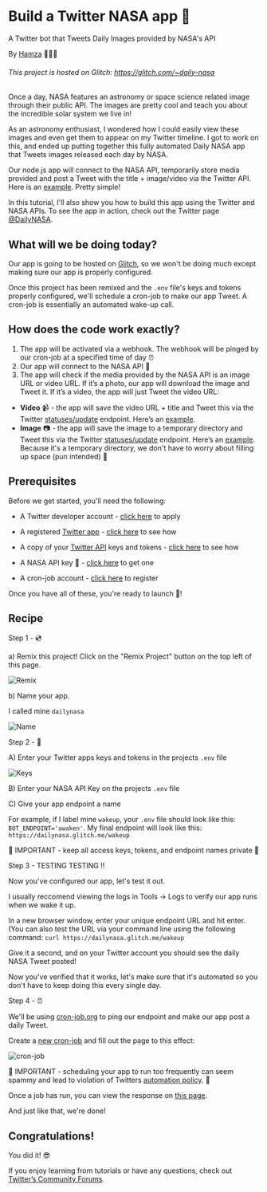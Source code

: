 Build a Twitter NASA app 🚀 
====
A Twitter bot that Tweets Daily Images provided by NASA's API

By [Hamza](https://twitter.com/oihamza) 👨🏽‍🚀

###### This project is hosted on Glitch: https://glitch.com/~daily-nasa


Once a day, NASA features an astronomy or space science related image through their public API. The images are pretty cool and teach you about the incredible solar system we live in!  

As an astronomy enthusiast, I wondered how I could easily view these images and even get them to appear on my Twitter timeline. I got to work on this, and ended up putting together this fully automated Daily NASA app that Tweets images released each day by NASA.

Our node.js app will connect to the NASA API, temporarily store media provided and post a Tweet with the title + image/video via the Twitter API. Here is an [example](https://twitter.com/DailyNASA/status/1161986403653292035). Pretty simple!

In this tutorial, I'll also show you how to build this app using the Twitter and NASA APIs. To see the app in action, check out the Twitter page [@DailyNASA](https://twitter.com/dailynasa). 


What will we be doing today?
------------

Our app is going to be hosted on [Glitch](https://glitch.com/~dailynasa), so we won't be doing much except making sure our app is properly configured.

Once this project has been remixed and the `.env` file's keys and tokens properly configured, we'll schedule a cron-job to make our app Tweet. A cron-job is essentially an automated wake-up call.


How does the code work exactly?
------------

1. The app will be activated via a webhook. The webhook will be pinged by our cron-job at a specified time of day ⏰
2. Our app will connect to the NASA API 🚀
3. The app will check if the media provided by the NASA API is an image URL or video URL. If it’s a photo, our app will download the image and Tweet it. If it’s a video, the app will just Tweet the video URL:
  * **Video** 📹 - the app will save the video URL + title and Tweet this via the Twitter [statuses/update](https://developer.twitter.com/en/docs/tweets/post-and-engage/api-reference/post-statuses-update) endpoint.  Here’s an [example](https://twitter.com/DailyNASA/status/1151477103306649604).
  * **Image** 📷 - the app will save the image to a temporary directory and Tweet this via the Twitter [statuses/update](https://developer.twitter.com/en/docs/tweets/post-and-engage/api-reference/post-statuses-update) endpoint. Here’s an [example](https://twitter.com/DailyNASA/status/1161986403653292035). Because it's a temporary directory, we don't have to worry about filling up space (pun intended) 🥁



Prerequisites
------------

Before we get started, you'll need the following:

  * A Twitter developer account - [click here](https://t.co/developeraccount) to apply
  
  * A registered [Twitter app](https://developer.twitter.com/en/apps) - [click here](https://cdn.glitch.com/40a2e399-2bcb-4c11-b356-fdb1d9baa5e9%2FScreen%20Shot%202019-08-08%20at%205.20.15%20PM%20copy.png?v=1565299668056) to see how

  * A copy of your [Twitter API](https://developer.twitter.com/en/apps) keys and tokens - [click here](https://cdn.glitch.com/40a2e399-2bcb-4c11-b356-fdb1d9baa5e9%2FScreen%20Shot%202019-08-08%20at%205.20.35%20PM%20copy.png?v=1565300041251) to see how
  
  * A NASA API key 🔑 - [click here](https://api.nasa.gov/#apply-for-an-api-key) to get one
  
  * A cron-job account - [click here](https://cron-job.org/en/signup/) to register


Once you have all of these, you're ready to launch 🚀!


Recipe
-------------------

Step 1 - 💿

a) Remix this project! Click on the "Remix Project" button on the top left of this page.

![Remix](https://cdn.glitch.com/40a2e399-2bcb-4c11-b356-fdb1d9baa5e9%2FScreen%20Shot%202019-08-08%20at%203.54.26%20PM.png?v=1565294080315)


b) Name your app.

I called mine  `dailynasa`

![Name](https://cdn.glitch.com/40a2e399-2bcb-4c11-b356-fdb1d9baa5e9%2FScreen%20Shot%202019-08-08%20at%203.57.37%20PM.png?v=1565294269445)


Step 2 - 🔑

A) Enter your Twitter apps keys and tokens in the projects `.env` file

![Keys](https://cdn.glitch.com/40a2e399-2bcb-4c11-b356-fdb1d9baa5e9%2FScreen1%20Shot%202019-08-08%20at%205.20.35%20PM%20copy.png?v=1565300721909)

B) Enter your NASA API Key on the projects `.env` file

C) Give your app endpoint a name 

For example, if I label mine `wakeup`, your `.env` file should look like this: `BOT_ENDPOINT='awaken'`. My final endpoint will look like this: `https://dailynasa.glitch.me/wakeup`

🚨 IMPORTANT - keep all access keys, tokens, and endpoint names private 🚨

Step 3 - TESTING TESTING !!

Now you've configured our app, let's test it out.

I usually reccomend viewing the logs in Tools → Logs to verify our app runs when we wake it up. 

In a new browser window, enter your unique endpoint URL and hit enter. (You can also test the URL via your command line using the following command: `curl https://dailynasa.glitch.me/wakeup`

Give it a second, and on your Twitter account you should see the daily NASA Tweet posted!

Now you've verified that it works, let's make sure that it's automated so you don't have to keep doing this every single day.

Step 4 - ⏰ 

We'll be using [cron-job.org](https://cron-job.org/en/) to ping our endpoint and make our app post a daily Tweet.

Create a [new cron-job](https://cron-job.org/en/members/jobs/add/) and fill out the page to this effect:

![cron-job](https://cdn.glitch.com/40a2e399-2bcb-4c11-b356-fdb1d9baa5e9%2FScreen%20Shot%202019-08-08%20at%206.13.22%20PM.png?v=1565302473410)

🚨 IMPORTANT - scheduling your app to run too frequently can seem spammy and lead to violation of Twitters [automation policy](https://help.twitter.com/en/rules-and-policies/twitter-automation). 🚨

Once a job has run, you can view the response on [this page](https://cron-job.org/en/members/jobs/). 

And just like that, we're done!


Congratulations!
-------------------

You did it! 😎 

If you enjoy learning from tutorials or have any questions, check out [Twitter’s Community Forums](https://twittercommunity.com/).
